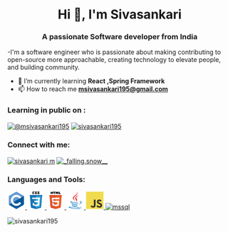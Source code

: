 <h1 align="center">Hi 👋, I'm Sivasankari</h1>
<h3 align="center">A passionate Software developer from India</h3>
-I'm a software engineer who is passionate about making contributing to open-source more approachable, creating technology to elevate people, and building community.

- 🌱 I’m currently learning **React ,Spring Framework**
- 📫 How to reach me **msivasankari195@gmail.com**

<h3 align="left">Learning in public on :</h3>
<p align="left">
<a href="https://www.hackerrank.com/profile/msivasankari195" target="blank"><img align="center" src="https://raw.githubusercontent.com/rahuldkjain/github-profile-readme-generator/master/src/images/icons/Social/hackerrank.svg" alt="@msivasankari195" height="30" width="40" /></a>
<a href="https://leetcode.com/sivasankari195/" target="blank"><img align="center" src="https://raw.githubusercontent.com/rahuldkjain/github-profile-readme-generator/master/src/images/icons/Social/leet-code.svg" alt="sivasankari195" height="30" width="40" /></a>
</p>
<h3 align="left">Connect with me:</h3>
<p align="left">
<a href="https://www.linkedin.com/in/sivasankari-m-486227210" target="blank"><img align="center" src="https://raw.githubusercontent.com/rahuldkjain/github-profile-readme-generator/master/src/images/icons/Social/linked-in-alt.svg" alt="sivasankari m" height="30" width="40" /></a>
<a href="https://instagram.com/_falling.snow__" target="blank"><img align="center" src="https://raw.githubusercontent.com/rahuldkjain/github-profile-readme-generator/master/src/images/icons/Social/instagram.svg" alt="_falling.snow__" height="30" width="40" /></a>
</p>

<h3 align="left">Languages and Tools:</h3>
<p align="left"> <a href="https://www.cprogramming.com/" target="_blank" rel="noreferrer"> <img src="https://raw.githubusercontent.com/devicons/devicon/master/icons/c/c-original.svg" alt="c" width="40" height="40"/> </a> <a href="https://www.w3schools.com/css/" target="_blank" rel="noreferrer"> <img src="https://raw.githubusercontent.com/devicons/devicon/master/icons/css3/css3-original-wordmark.svg" alt="css3" width="40" height="40"/> </a> <a href="https://www.w3.org/html/" target="_blank" rel="noreferrer"> <img src="https://raw.githubusercontent.com/devicons/devicon/master/icons/html5/html5-original-wordmark.svg" alt="html5" width="40" height="40"/> </a> <a href="https://www.java.com" target="_blank" rel="noreferrer"> <img src="https://raw.githubusercontent.com/devicons/devicon/master/icons/java/java-original.svg" alt="java" width="40" height="40"/> </a> <a href="https://developer.mozilla.org/en-US/docs/Web/JavaScript" target="_blank" rel="noreferrer"> <img src="https://raw.githubusercontent.com/devicons/devicon/master/icons/javascript/javascript-original.svg" alt="javascript" width="40" height="40"/> </a> <a href="https://www.microsoft.com/en-us/sql-server" target="_blank" rel="noreferrer"> <img src="https://www.svgrepo.com/show/303229/microsoft-sql-server-logo.svg" alt="mssql" width="40" height="40"/> </a> </p>

<p><img align="center" src="https://github-readme-stats.vercel.app/api/top-langs?username=sivasankari195&show_icons=true&locale=en&layout=compact" alt="sivasankari195" /></p>




